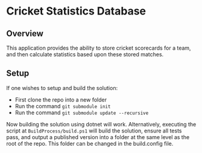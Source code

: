 # Cricket Statistics Database

## Overview

This application provides the ability to store cricket scorecards for a team, and then calculate statistics
based upon these stored matches.

## Setup

If one wishes to setup and build the solution:

- First clone the repo into a new folder
- Run the command `git submodule init`
- Run the command `git submodule update --recursive`

Now building the solution using dotnet will work. Alternatively, executing the script at
`BuildProcess/build.ps1` will build the solution, ensure all tests pass, and output a published
 version into a folder at the same level as the root of the repo. This folder can be changed in the build.config file.